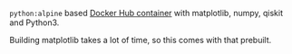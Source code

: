 `python:alpine` based [Docker Hub container](https://hub.docker.com/_/python/) 
with matplotlib, numpy, qiskit and Python3.

Building matplotlib takes a lot of time, so this comes with that prebuilt.
